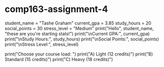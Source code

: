 # comp163-assignment-4
student_name = "Tashe Graham"
current_gpa = 3.85
study_hours = 20
social_points = 30
stress_level = "Medium"
print("Hello", student_name, "these are you're starting stats!")
print("\nCurrent GPA:", current_gpa)
print("\nStudy Hours:", study_hours)
print("\nSocial Points:", social_points)
print("\nStress Level:", stress_level)

print("Choose your course load: ")
print("A) Light (12 credits)")
print("B) Standard (15 credits)")
print("C) Heavy (18 credits)")
